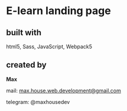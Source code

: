 # E-learn landing page

## built with

html5, Sass, JavaScript, Webpack5

## created by

**Max**

mail: max.house.web.development@gmail.com

telegram: @maxhousedev
